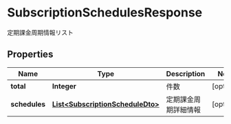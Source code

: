 

# SubscriptionSchedulesResponse

定期課金周期情報リスト
## Properties

Name | Type | Description | Notes
------------ | ------------- | ------------- | -------------
**total** | **Integer** | 件数 |  [optional]
**schedules** | [**List&lt;SubscriptionScheduleDto&gt;**](SubscriptionScheduleDto.md) | 定期課金周期詳細情報 |  [optional]




